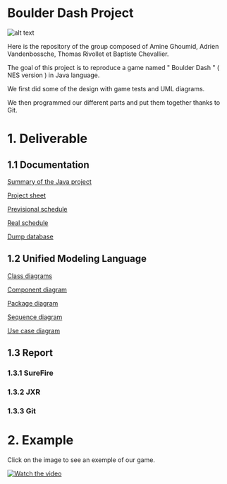 # Boulder Dash Project
![alt text](https://cdn.discordapp.com/attachments/358708954454294538/585021501741203457/unknown.png)

Here is the repository of the group composed of Amine Ghoumid, Adrien Vandenbossche, Thomas Rivollet et Baptiste Chevallier.

The goal of this project is to reproduce a game named " Boulder Dash " ( NES version ) in Java language.

We first did some of the design with game tests and UML diagrams.

We then programmed our different parts and put them together thanks to Git.

# 1. Deliverable
##  1.1 Documentation
[Summary of the Java project](https://github.com/Caster000/Projet_Boulder_Dash/blob/master/documentation/Summary%20of%20the%20Java%20project(french).docx)

[Project sheet]()

[Previsional schedule](https://github.com/Caster000/Projet_Boulder_Dash/blob/master/documentation/Previsional%20schedule.JPG)

[Real schedule](https://github.com/Caster000/Projet_Boulder_Dash/blob/master/documentation/Schedule.JPG)

[Dump database](https://github.com/Caster000/Projet_Boulder_Dash/blob/master/documentation/Dump_map.sql)

##  1.2 Unified Modeling Language
[Class diagrams](https://github.com/Caster000/Projet_Boulder_Dash/tree/master/diagram/Class%20diagrams)

[Component diagram](https://github.com/Caster000/Projet_Boulder_Dash/tree/master/diagram/Component%20diagram)

[Package diagram](https://github.com/Caster000/Projet_Boulder_Dash/tree/master/diagram/Package%20diagram)

[Sequence diagram](https://github.com/Caster000/Projet_Boulder_Dash/tree/master/diagram/Sequence%20diagram)

[Use case diagram](https://github.com/Caster000/Projet_Boulder_Dash/tree/master/diagram/Use%20case%20diagram)

##  1.3 Report

### 1.3.1 SureFire

### 1.3.2 JXR

### 1.3.3 Git

# 2. Example
Click on the image to see an exemple of our game.

[![Watch the video](https://www.google.com/imgres?imgurl=https%3A%2F%2Ffiles.cults3d.com%2Fuploaders%2F12892269%2Fillustration-file%2Fc6f4cb80-3adb-4d89-aec9-4a27a8142351%2FYouTube_Play_Button.PNG&imgrefurl=https%3A%2F%2Fcults3d.com%2Ffr%2Fmod%25C3%25A8le-3d%2Fdivers%2Fyoutube-play-button&docid=hfQcxPNe5NSPuM&tbnid=l2ftTWD-PP8nKM%3A&vet=10ahUKEwiXzaTm_sziAhUOxoUKHX3tD-MQMwhVKAMwAw..i&w=800&h=497&bih=612&biw=1396&q=play%20button&ved=0ahUKEwiXzaTm_sziAhUOxoUKHX3tD-MQMwhVKAMwAw&iact=mrc&uact=8)](https://youtu.be/kWQZUZeQmIU)
